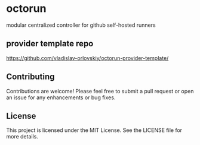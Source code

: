 # octorun

modular centralized controller for github self-hosted runners

## provider template repo
https://github.com/vladislav-orlovskiy/octorun-provider-template/

## Contributing

Contributions are welcome! Please feel free to submit a pull request or open an issue for any enhancements or bug fixes.

## License

This project is licensed under the MIT License. See the LICENSE file for more details.
